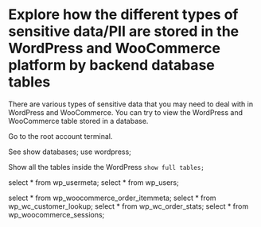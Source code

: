 # Explore how the different types of sensitive data/PII are stored in the WordPress and WooCommerce platform by backend database tables

There are various types of sensitive data that you may need to deal with in WordPress and WooCommerce. You can try to view the WordPress and WooCommerce table stored in a database.


Go to the root account terminal.

See 
show databases;
use wordpress;

Show all the tables inside the WordPress
`show full tables;`


select * from wp_usermeta;
select * from wp_users;


select * from wp_woocommerce_order_itemmeta;
select * from wp_wc_customer_lookup;
select * from wp_wc_order_stats;
select * from wp_woocommerce_sessions;

